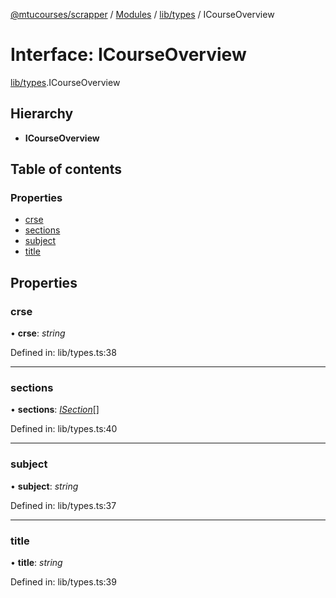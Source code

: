[@mtucourses/scrapper](../../README.md) / [Modules](../../modules.md) / [lib/types](../../modules/lib_types.md) / ICourseOverview

# Interface: ICourseOverview

[lib/types](../../modules/lib_types.md).ICourseOverview

## Hierarchy

* **ICourseOverview**

## Table of contents

### Properties

- [crse](types.icourseoverview.md#crse)
- [sections](types.icourseoverview.md#sections)
- [subject](types.icourseoverview.md#subject)
- [title](types.icourseoverview.md#title)

## Properties

### crse

• **crse**: *string*

Defined in: lib/types.ts:38

___

### sections

• **sections**: [*ISection*](types.isection.md)[]

Defined in: lib/types.ts:40

___

### subject

• **subject**: *string*

Defined in: lib/types.ts:37

___

### title

• **title**: *string*

Defined in: lib/types.ts:39

